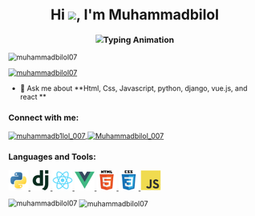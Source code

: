 <h1 align="center">Hi <img src="https://media.giphy.com/media/hvRJCLFzcasrR4ia7z/giphy.gif" width="50px">, I'm Muhammadbilol</h1>
<h3 align="center">
  <img src="https://readme-typing-svg.herokuapp.com?size=24&color=00FF00&width=700&lines=I+am+a+frontend+developer+from+Uzbekistan!&center=true&repeat=false" alt="Typing Animation">
</h3>

<p align="left"> 
  <img src="https://komarev.com/ghpvc/?username=muhammadbilol07&label=Profile%20views&color=0e75b6&style=flat" alt="muhammadbilol07" /> 
</p>

<p align="left"> 
  <a href="https://github.com/ryo-ma/github-profile-trophy">
    <img src="https://github-profile-trophy.vercel.app/?username=muhammadbilol07" alt="muhammadbilol07" />
  </a> 
</p>

- 💬 Ask me about **Html, Css, Javascript, python, django, vue.js, and react **

<h3 align="left">Connect with me:</h3>
<p align="left">
  <a href="https://instagram.com/muhammadb1lol_007" target="blank">
    <img align="center" src="https://raw.githubusercontent.com/rahuldkjain/github-profile-readme-generator/master/src/images/icons/Social/instagram.svg" alt="muhammadb1lol_007" height="30" width="40" />
  </a>
  <a href="https://www.youtube.com/@Muhammadbilol_007" target="blank">
    <img align="center" src="https://raw.githubusercontent.com/rahuldkjain/github-profile-readme-generator/master/src/images/icons/Social/youtube.svg" alt="Muhammadbilol_007" height="30" width="40" />
  </a>
</p>

<h3 align="left">Languages and Tools:</h3>
<p align="left"> 
  <a href="https://www.python.org" target="_blank" rel="noreferrer"> 
    <img src="https://raw.githubusercontent.com/devicons/devicon/master/icons/python/python-original.svg" alt="python" width="40" height="40"/> 
  </a> 
  <a href="https://www.djangoproject.com/" target="_blank" rel="noreferrer"> 
    <img src="https://raw.githubusercontent.com/devicons/devicon/master/icons/django/django-plain.svg" alt="django" width="40" height="40"/> 
  </a>
  <a href="https://reactjs.org/" target="_blank" rel="noreferrer"> 
    <img src="https://raw.githubusercontent.com/devicons/devicon/master/icons/react/react-original.svg" alt="react" width="40" height="40"/> 
  </a>
  <a href="https://vuejs.org/" target="_blank" rel="noreferrer"> 
    <img src="https://raw.githubusercontent.com/devicons/devicon/master/icons/vuejs/vuejs-original.svg" alt="vuejs" width="40" height="40"/> 
  </a>
  <a href="https://www.w3.org/html/" target="_blank" rel="noreferrer"> 
    <img src="https://raw.githubusercontent.com/devicons/devicon/master/icons/html5/html5-original-wordmark.svg" alt="html5" width="40" height="40"/> 
  </a> 
  <a href="https://www.w3schools.com/css/" target="_blank" rel="noreferrer"> 
    <img src="https://raw.githubusercontent.com/devicons/devicon/master/icons/css3/css3-original-wordmark.svg" alt="css3" width="40" height="40"/> 
  </a> 
  <a href="https://developer.mozilla.org/en-US/docs/Web/JavaScript" target="_blank" rel="noreferrer"> 
    <img src="https://raw.githubusercontent.com/devicons/devicon/master/icons/javascript/javascript-original.svg" alt="javascript" width="40" height="40"/> 
  </a> 
</p>


<p>
  <img align="left" src="https://github-readme-stats.vercel.app/api/top-langs?username=muhammadbilol07&show_icons=true&locale=en&layout=compact" alt="muhammadbilol07" />
</p>

<p>
  &nbsp;<img align="center" src="https://github-readme-stats.vercel.app/api?username=muhammadbilol07&show_icons=true&locale=en" alt="muhammadbilol07" />
</p>
